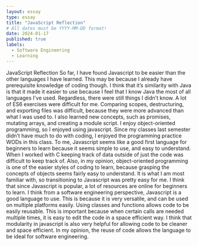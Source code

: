 ```yaml
---
layout: essay
type: essay
title: "JavaScript Reflection"
# All dates must be YYYY-MM-DD format!
date: 2024-01-17
published: true
labels:
  - Software Engineering
  - Learning
---
```


JavaScript Reflection
So far, I have found Javascript to be easier than the other languages I have learned. This may be because I already have prerequisite knowledge of coding though. I think that it’s similarity with Java is that it made it easier to use because I feel that I know Java the most of all languages I've used. Regardless, there were still things I didn’t know. A lot of ES6 exercises were difficult for me. Comparing scopes, destructuring, and exporting files was difficult, because they were more advanced than what I was used to. I also learned new concepts, such as promises, mutating arrays, and creating a module script. I enjoy object-oriented programming, so I enjoyed using javascript. Since my classes last semester didn’t have much to do with coding, I enjoyed the programming practice WODs in this class. 
To me, Javascript seems like a good first language for beginners to learn because it seems simple to use, and easy to understand. When I worked with C keeping track of data outside of just the code was difficult to keep track of. Also, in my opinion, object-oriented programming is one of the easier styles of coding to learn, because grasping the concepts of objects seems fairly easy to understand. It is what I am most familiar with, so transitioning to Javascript was pretty easy for me. I think that since Javascript is popular, a lot of resources are online for beginners to learn. 
I think from a software engineering perspective, Javascript is a good language to use. This is because it is very versatile, and can be used on multiple platforms easily. Using classes and functions allows code to be easily reusable. This is important because when certain calls are needed multiple times, it is easy to edit the code in a space efficient way. I think that modularity in javascript is also very helpful for allowing code to be cleaner and space efficient. In my opinion, the reuse of code allows the language to be ideal for software engineering. 

